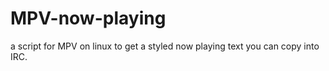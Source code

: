 # MPV-now-playing
a script for MPV on linux to get a styled now playing text you can copy into IRC.
